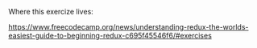 Where this exercize lives:

https://www.freecodecamp.org/news/understanding-redux-the-worlds-easiest-guide-to-beginning-redux-c695f45546f6/#exercises